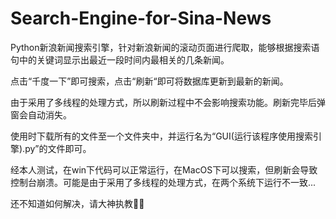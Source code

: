 # Search-Engine-for-Sina-News
Python新浪新闻搜索引擎，针对新浪新闻的滚动页面进行爬取，能够根据搜索语句中的关键词显示出最近一段时间内最相关的几条新闻。

点击“千度一下”即可搜索，点击“刷新“即可将数据库更新到最新的新闻。

由于采用了多线程的处理方式，所以刷新过程中不会影响搜索功能。刷新完毕后弹窗会自动消失。

使用时下载所有的文件至一个文件夹中，并运行名为“GUI(运行该程序使用搜索引擎).py”的文件即可。

经本人测试，在win下代码可以正常运行，在MacOS下可以搜索，但刷新会导致控制台崩溃。可能是由于采用了多线程的处理方式，在两个系统下运行不一致...

还不知道如何解决，请大神执教🙏🙏
